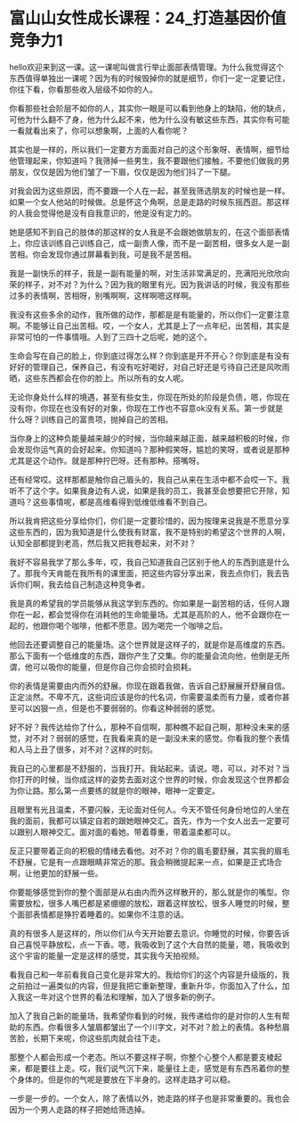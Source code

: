 # 富山山女性成长课程：24_打造基因价值竞争力1

hello欢迎来到这一课。这一课呢叫做言行举止面部表情管理。为什么我觉得这个东西值得单独出一课呢？因为有的时候毁掉你的就是细节，你们一定一定要记住，你往下看，你看那些收入层级不如你的人。

你看那些社会阶层不如你的人，其实你一眼是可以看到他身上的缺陷，他的缺点，可他为什么翻不了身，他为什么起不来，他为什么没有敏这些东西，其实你有可能一看就看出来了，你可以想象啊，上面的人看你呢？

其实也是一样的，所以我们一定要方方面面对自己的这个形象呀、表情啊，细节给他管理起来，你知道吗？我筛掉一些男生，我不要跟他们接触，不要他们做我的男朋友，仅仅是因为他们皱了一下眉，仅仅是因为他们抖了一下腿。

对我会因为这些原因，而不要跟一个人在一起，甚至我筛选朋友的时候也是一样。如果一个女人他站的时候做。总是怀这个角啊，总是走路的时候东摇西逛。那这样的人我会觉得他是没有自我意识的，他是没有定力的。

她是感知不到自己的肢体的那这样的女人我是不会跟她做朋友的，在这个面部表情上，你应该训练自己训练自己，成一副贵人像，而不是一副苦相，很多女人是一副苦相。你会发现你通过屏幕看到我，可是我不是苦相。

我是一副快乐的样子，我是一副有能量的啊，对生活非常满足的，充满阳光欣欣向荣的样子，对不对？为什么？因为我的眼里有光。因为我讲话的时候，我没有那些过多的表情啊，苦相呀，别嘴啊啊，这样啊嗯这样啊。

我没有这些多余的动作，我所做的动作，那都是是有能量的，所以你们一定要注意啊。不能够让自己出苦相。哎，一个女人，尤其是上了一点年纪，出苦相，其实是非常可怕的一件事情哦。人到了三四十之后呢，她的这个。

生命会写在自己的脸上，你到底过得怎么样？你到底是开不开心？你到底是有没有好好的管理自己，保养自己，有没有吃好喝好，对自己好还是亏待自己还是风吹雨晒，这些东西都会在你的脸上。所以所有的女人呢。

无论你身处什么样的境遇，甚至有些女生，你现在所处的阶段是负债，嗯，你现在没有你，你现在也没有好的对象，你现在工作也不容意ok没有关系。第一步就是什么呀？训练自己的富贵项，抛掉自己的苦相。

当你身上的这种负能量越来越少的时候，当你越来越正面，越来越积极的时候，你会发现你运气真的会好起来。你知道吗？那种假笑呀，尴尬的笑呀，或者说是那种尤其是这个动作。就是那种拧巴呀。还有那种。搭嘴呀。

还有经常哎。这样那都是触你自己眉头的，我自己从来在生活中都不会哎一下。我听不了这个字。如果我身边有人说，如果是我的员工，我甚至会想要把它开除，知道吗？这些事情呢，都是高维看得到低维低维看不到自己。

所以我肯把这些分享给你们，你们是一定要珍惜的，因为按理来说我是不愿意分享这些东西的，因为我知道是什么使我有财富，我不是特别的希望这个世界的人啊，认知全部都提到老高，然后我又把我卷起来，对不对？

我好不容易我学了那么多年，哎，我自己知道我自己区别于他人的东西到底是什么了。那我今天肯能在我所有的课里面，把这些内容分享出来，我去点你们，我去告诉你们啊，我去给自己制造这种竞争者。

我是真的希望我的学员能够从我这学到东西的。你如果是一副苦相的话，任何人跟你在一起，都会觉得你在消耗他的生命能量场。尤其是高阶的人，他不会跟你在一起的，他跟你喝个咖啡，他都不愿意。因为喝完一个咖啡之后。

他回去还要调整自己的能量场。这个世界就是这样子的，就是你是高维度的东西。那么下面有一个低维度的东西，跟你产生了交集。你的能量会流向他，他倒是无所谓，他可以吸你的能量，但是你自己你会损时会损耗。

你的表情是需要由内而外的舒展。你现在跟着我做，告诉自己舒展展开舒展自信。正定淡然。不卑不亢，这些词应该是你的代名词，你需要温柔而有力量，或者你甚至可以凶狠一点，但是也不要弱弱的。你看这种弱弱的感觉。

好不好？我传达给你了什么，那种不自信啊，那种瞧不起自己啊，那种没未来的感觉，对不对？弱弱的感觉，在我看来真的是一副没未来的感觉。你看我的整个表情和人马上丑了很多，对不对？这样的时刻。

我自己的心里都是不舒服的，当我打开。我站起来。请说。嗯，可以，对不对？当你打开的时候，当你成这样的姿势去面对这个世界的时候，你会发现这个世界都会为你让路。那么第一点要练的就是你的眼神，眼神一定要定。

且眼里有光且温柔，不要闪躲，无论面对任何人。今天不管任何身份地位的人坐在我的面前，我都可以镇定自若的跟她眼神交汇。首先，作为一个女人出去一定要可以跟别人眼神交汇。面对面的看她。带着尊重，带着温柔都可以。

反正只要带着正向的积极的情绪去看他。对不对？你的眉毛要舒展，其实我的眉毛不舒展，它是有一点跟眼睛非常近的那。我会稍微提起来一点，如果是正式场合啊，让他更加的舒展一些。

你要能够感觉到你的整个面部是从右由内而外这样散开的，那么就是你的嘴型。你需要放松，很多人嘴巴都是紧绷绷的放松，跟着这样放松，很多人睡觉的时候，整个面部表情都是狰狞着睡着的。如果你不注意的话。

真的有很多人是这样的，所以你们从今天开始要去意识。你睡觉的时候，你要告诉自己喜悦平静放松，点一下香。嗯，我吸收到了这个大自然的能量，嗯，我吸收到这个宇宙的能量一定是这样的感觉，其实我今天拍视频。

看我自己和一年前看我自己变化是非常大的。我给你们的这个内容是升级版的，我之前拍过一遍类似的内容，但是我把它重新整理，重新升华，你面加入了什么，加入我这一年对这个世界的看法和理解，加入了很多新的例子。

加入了我自己新的能量场，我希望你看到的时候，我传递给你的是对你的人生有帮助的东西。你看很多人皱眉都皱出了一个川字文，对不对？脸上的表情。各种愁眉苦脸，长期下来呢，你这些肌肉就会往下走。

那整个人都会形成一个老态。所以不要这样子啊，你整个心整个人都是要支棱起来，都是要往上走。哎，我们说气沉下来，能量往上走，感觉是有东西吊着你的整个身体的。但是你的气呢是要放在下半身的。这样走路才可以稳。

一步是一步的。一个女人，除了表情以外，她走路的样子也是非常重要的。我也会因为一个男人走路的样子把她给筛选掉。

